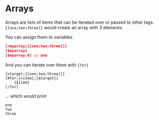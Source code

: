 # Arrays

Arrays are lists of items that can be iterated over or passed to other tags. `{[one;two;three]}` would create an array with 3 elements.

You can assign them to variables

```json
{=myarray;{[one;two;three]}}
{$myarray}
{$myarray.0} // one
```

And you can iterate over them with `{for}`

```
{=target;{[one;two;three]}}
[#for;{=item};{$target}]
	{$item}
[/for]
```

... which would print

```
one
two
three
```

